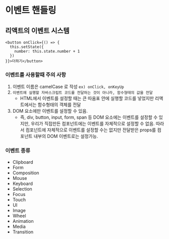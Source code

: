 # 이벤트 핸들링

## 리액트의 이벤트 시스템
```
<button onClick={() => {
  this.setState({
    number: this.state.number + 1
  })
}}>더하기</button>
```

### 이벤트를 사용할때 주의 사항
1. 이벤트 이름은 camelCase 로 작성 `ex) onClick, onKeyUp`  
2. `이벤트에 실행할 자바스크립트 코드를 전달하는 것이 아니라, 함수형태의 값을 전달`
   - HTML에서 이벤트를 설정할 때는 큰 따옴표 안에 실행할 코드를 넣었지만 리액트에서는 함수형태의 객체를 전달
3. DOM 요소에만 이벤트를 설정할 수 있음.
   - 즉, div, button, input, form, span 등 DOM 요소에는 이벤트를 설정할 수 있지만, 우리가 직접만든 컴포넌트에는 이벤트를 자체적으로 설정할 수 없음. 따라서 컴포넌트에 자체적으로 이벤트를 설정할 수는 없지만 전달받은 props를 컴포넌트 내부의 DOM 이벤트로는 설정가능.

### 이벤트 종류
- Clipboard
- Form
- Composition
- Mouse
- Keyboard
- Selection
- Focus
- Touch
- UI
- Image
- Wheel
- Animation
- Media
- Transition 
